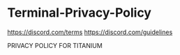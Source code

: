 # Terminal-Privacy-Policy
https://discord.com/terms
https://discord.com/guidelines



PRIVACY POLICY FOR TITANIUM 
